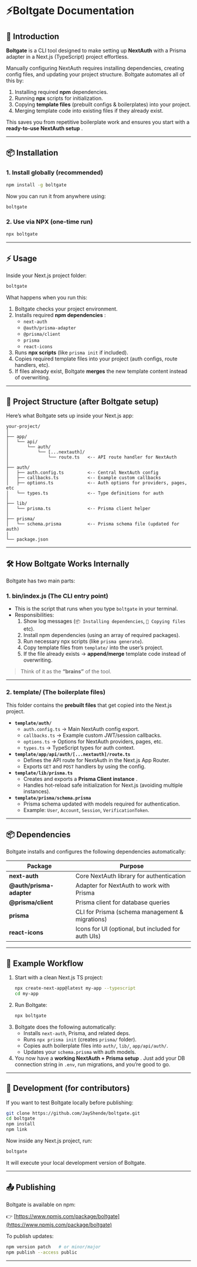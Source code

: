 ﻿# ⚡Boltgate Documentation

## 🚀 Introduction

**Boltgate** is a CLI tool designed to make setting up **NextAuth** with a Prisma adapter in a Next.js (TypeScript) project effortless.

Manually configuring NextAuth requires installing dependencies, creating config files, and updating your project structure. Boltgate automates all of this by:

1. Installing required **npm** dependencies.
2. Running **npx** scripts for initialization.
3. Copying **template files** (prebuilt configs & boilerplates) into your project.
4. Merging template code into existing files if they already exist.

This saves you from repetitive boilerplate work and ensures you start with a  **ready-to-use NextAuth setup** .

---

## 📦 Installation

### 1. Install globally (recommended)

```bash
npm install -g boltgate
```

Now you can run it from anywhere using:

```bash
boltgate
```

### 2. Use via NPX (one-time run)

```bash
npx boltgate
```

---

## ⚡ Usage

Inside your Next.js project folder:

```bash
boltgate
```

What happens when you run this:

1. Boltgate checks your project environment.
2. Installs required  **npm dependencies** :
   * `next-auth`
   * `@auth/prisma-adapter`
   * `@prisma/client`
   * `prisma`
   * `react-icons`
3. Runs **npx scripts** (like `prisma init` if included).
4. Copies required template files into your project (auth configs, route handlers, etc).
5. If files already exist, Boltgate **merges** the new template content instead of overwriting.

---

## 📂 Project Structure (after Boltgate setup)

Here’s what Boltgate sets up inside your Next.js app:

```
your-project/
│
├── app/
│   └── api/
│       └── auth/
│           └── [...nextauth]/
│               └── route.ts   <-- API route handler for NextAuth
│
├── auth/
│   ├── auth.config.ts         <-- Central NextAuth config
│   ├── callbacks.ts           <-- Example custom callbacks
│   ├── options.ts             <-- Auth options for providers, pages, etc
│   └── types.ts               <-- Type definitions for auth
│
├── lib/
│   └── prisma.ts              <-- Prisma client helper
│
├── prisma/
│   └── schema.prisma          <-- Prisma schema file (updated for auth)
│
└── package.json
```

---

## 🛠 How Boltgate Works Internally

Boltgate has two main parts:

### 1. **bin/index.js** (The CLI entry point)

* This is the script that runs when you type `boltgate` in your terminal.
* Responsibilities:
  1. Show log messages (`📦 Installing dependencies`, `📁 Copying files` etc).
  2. Install npm dependencies (using an array of required packages).
  3. Run necessary npx scripts (like `prisma generate`).
  4. Copy template files from `template/` into the user’s project.
  5. If the file already exists → **append/merge** template code instead of overwriting.

> Think of it as the **“brains”** of the tool.

---

### 2. **template/** (The boilerplate files)

This folder contains the **prebuilt files** that get copied into the Next.js project.

* **`template/auth/`**
  * `auth.config.ts` → Main NextAuth config export.
  * `callbacks.ts` → Example custom JWT/session callbacks.
  * `options.ts` → Options for NextAuth providers, pages, etc.
  * `types.ts` → TypeScript types for auth context.
* **`template/app/api/auth/[...nextauth]/route.ts`**
  * Defines the API route for NextAuth in the Next.js App Router.
  * Exports `GET` and `POST` handlers by using the config.
* **`template/lib/prisma.ts`**
  * Creates and exports a  **Prisma Client instance** .
  * Handles hot-reload safe initialization for Next.js (avoiding multiple instances).
* **`template/prisma/schema.prisma`**
  * Prisma schema updated with models required for authentication.
  * Example: `User`, `Account`, `Session`, `VerificationToken`.

---

## 📦 Dependencies

Boltgate installs and configures the following dependencies automatically:

| Package                        | Purpose                                            |
| ------------------------------ | -------------------------------------------------- |
| **next-auth**            | Core NextAuth library for authentication           |
| **@auth/prisma-adapter** | Adapter for NextAuth to work with Prisma           |
| **@prisma/client**       | Prisma client for database queries                 |
| **prisma**               | CLI for Prisma (schema management & migrations)    |
| **react-icons**          | Icons for UI (optional, but included for auth UIs) |

---

## 📖 Example Workflow

1. Start with a clean Next.js TS project:
   ```bash
   npx create-next-app@latest my-app --typescript
   cd my-app
   ```
2. Run Boltgate:
   ```bash
   npx boltgate
   ```
3. Boltgate does the following automatically:
   * Installs `next-auth`, Prisma, and related deps.
   * Runs `npx prisma init` (creates `prisma/` folder).
   * Copies auth boilerplate files into `auth/`, `lib/`, `app/api/auth/`.
   * Updates your `schema.prisma` with auth models.
4. You now have a  **working NextAuth + Prisma setup** . Just add your DB connection string in `.env`, run migrations, and you’re good to go.

---

## 🔑 Development (for contributors)

If you want to test Boltgate locally before publishing:

```bash
git clone https://github.com/JayShende/boltgate.git
cd boltgate
npm install
npm link
```

Now inside any Next.js project, run:

```bash
boltgate
```

It will execute your local development version of Boltgate.

---

## 📤 Publishing

Boltgate is available on npm:

👉 [https://www.npmjs.com/package/boltgate](https://www.npmjs.com/package/boltgate)

To publish updates:

```bash
npm version patch   # or minor/major
npm publish --access public
```

---

